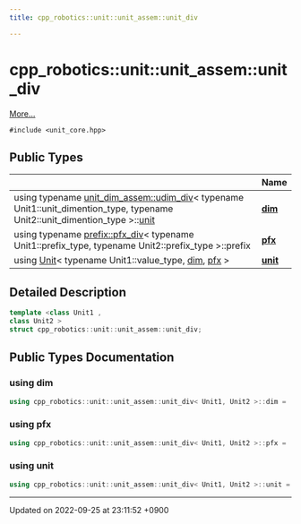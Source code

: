 ```yaml
---
title: cpp_robotics::unit::unit_assem::unit_div

---
```


# cpp_robotics::unit::unit_assem::unit_div



 [More...](#detailed-description)


`#include <unit_core.hpp>`

## Public Types

|                | Name           |
| -------------- | -------------- |
| using typename [unit_dim_assem::udim_div](/cpp_robotics_core/doxybook/Classes/structcpp__robotics_1_1unit_1_1unit__dim__assem_1_1udim__div/)< typename Unit1::unit_dimention_type, typename Unit2::unit_dimention_type >::[unit](/cpp_robotics_core/doxybook/Classes/structcpp__robotics_1_1unit_1_1unit__assem_1_1unit__div/#using-unit) | **[dim](/cpp_robotics_core/doxybook/Classes/structcpp__robotics_1_1unit_1_1unit__assem_1_1unit__div/#using-dim)**  |
| using typename [prefix::pfx_div](/cpp_robotics_core/doxybook/Classes/structcpp__robotics_1_1unit_1_1prefix_1_1pfx__div/)< typename Unit1::prefix_type, typename Unit2::prefix_type >::prefix | **[pfx](/cpp_robotics_core/doxybook/Classes/structcpp__robotics_1_1unit_1_1unit__assem_1_1unit__div/#using-pfx)**  |
| using [Unit](/cpp_robotics_core/doxybook/Classes/classcpp__robotics_1_1unit_1_1Unit/)< typename Unit1::value_type, [dim](/cpp_robotics_core/doxybook/Classes/structcpp__robotics_1_1unit_1_1unit__assem_1_1unit__div/#using-dim), [pfx](/cpp_robotics_core/doxybook/Classes/structcpp__robotics_1_1unit_1_1unit__assem_1_1unit__div/#using-pfx) > | **[unit](/cpp_robotics_core/doxybook/Classes/structcpp__robotics_1_1unit_1_1unit__assem_1_1unit__div/#using-unit)**  |

## Detailed Description

```cpp
template <class Unit1 ,
class Unit2 >
struct cpp_robotics::unit::unit_assem::unit_div;
```

## Public Types Documentation

### using dim

```cpp
using cpp_robotics::unit::unit_assem::unit_div< Unit1, Unit2 >::dim =  typename unit_dim_assem::udim_div<typename Unit1::unit_dimention_type, typename Unit2::unit_dimention_type>::unit;
```


### using pfx

```cpp
using cpp_robotics::unit::unit_assem::unit_div< Unit1, Unit2 >::pfx =  typename prefix::pfx_div<typename Unit1::prefix_type, typename Unit2::prefix_type>::prefix;
```


### using unit

```cpp
using cpp_robotics::unit::unit_assem::unit_div< Unit1, Unit2 >::unit =  Unit<typename Unit1::value_type, dim, pfx>;
```


-------------------------------

Updated on 2022-09-25 at 23:11:52 +0900